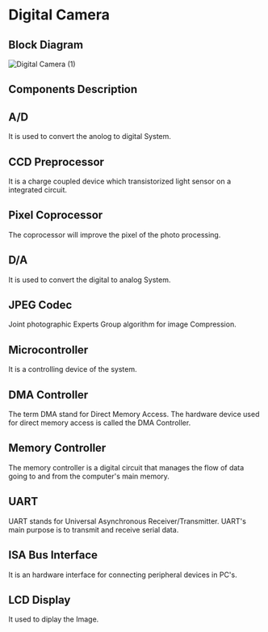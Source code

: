 # Digital Camera
## Block Diagram
![Digital Camera (1)](https://user-images.githubusercontent.com/98962050/154842571-0ec5b614-ec61-4585-842f-376ee7c3de8e.jpg)

## Components Description
## A/D
It is used to convert the anolog to digital System.
## CCD Preprocessor
It is a charge coupled device which transistorized light sensor on a integrated circuit.
## Pixel Coprocessor
The coprocessor will improve the pixel of the photo processing.
## D/A
It is used to convert the digital to analog System.
## JPEG Codec
Joint photographic Experts Group algorithm for image Compression.
## Microcontroller
It is a controlling device of the system.
## DMA Controller
The term DMA stand for Direct Memory Access. The hardware device used for direct memory access is called the DMA Controller.
## Memory Controller
The memory controller is a digital circuit that manages the flow of data going to and from the computer's main memory.
## UART 
UART stands for Universal Asynchronous Receiver/Transmitter. UART's main purpose is to transmit and receive serial data.
## ISA Bus Interface
It is an hardware interface for connecting peripheral devices in PC's.
## LCD Display 
It used to diplay the Image. 
